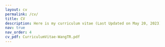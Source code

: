 ```yaml
---
layout: cv
permalink: /cv/
title: CV
description: Here is my curriculum vitae (Last Updated on May 20, 2023)
nav: true
nav_order: 4
cv_pdf: CurriculumVitae-WangTR.pdf
---
```


